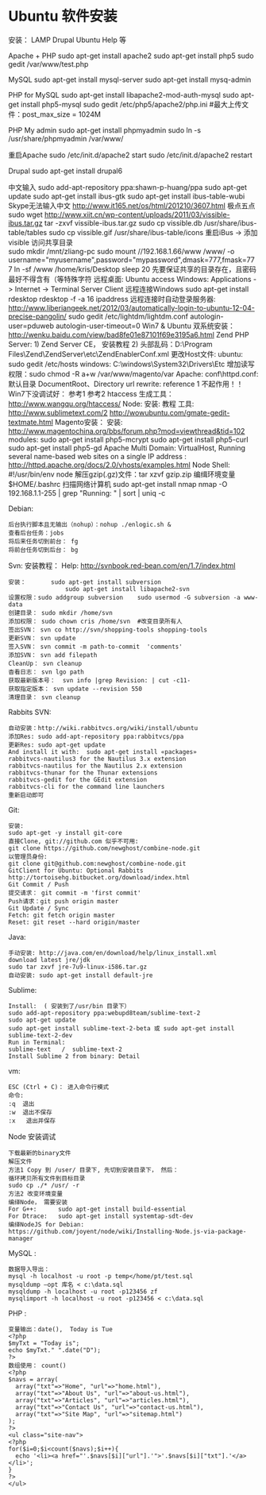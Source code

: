 Ubuntu 软件安装
====
安装： LAMP Drupal Ubuntu Help 等

Apache + PHP
    sudo apt-get install apache2
    sudo apt-get install php5
    sudo gedit /var/www/test.php

MySQL
    sudo apt-get install mysql-server
    sudo apt-get install mysq-admin

PHP for MySQL
    sudo apt-get install libapache2-mod-auth-mysql
    sudo apt-get install php5-mysql
    sudo gedit /etc/php5/apache2/php.ini
    #最大上传文件：post_max_size = 1024M

PHP My admin
    sudo apt-get install phpmyadmin
    sudo ln -s /usr/share/phpmyadmin /var/www/

重启Apache
    sudo /etc/init.d/apache2 start
    sudo /etc/init.d/apache2 restart

Drupal
    sudo apt-get install drupal6

中文输入
    sudo add-apt-repository ppa:shawn-p-huang/ppa
    sudo apt-get update
    sudo apt-get install ibus-gtk
    sudo apt-get install ibus-table-wubi
    Skype无法输入中文
    http://www.it165.net/os/html/201210/3607.html
    极点五点
    sudo wget http://www.xiit.cn/wp-content/uploads/2011/03/vissible-ibus.tar.gz
    tar -zxvf vissible-ibus.tar.gz
    sudo cp vissible.db /usr/share/ibus-table/tables
    sudo cp vissible.gif /usr/share/ibus-table/icons
    重启iBus -> 添加 visible
    访问共享目录  
    sudo mkdir /mnt/zliang-pc
    sudo mount //192.168.1.66/www /www/ -o username="myusername",password="mypassword",dmask=777,fmask=777
    ln -sf /www /home/kris/Desktop
    sleep 20
    先要保证共享的目录存在，且密码最好不得含有（等特殊字符
    远程桌面:
    Ubuntu access Windows: Applications -> Internet  -> Terminal Server Client
    远程连接Windows
    sudo apt-get install rdesktop
    rdesktop -f -a 16 ipaddress
    远程连接时自动登录服务器:
    http://www.liberiangeek.net/2012/03/automatically-login-to-ubuntu-12-04-precise-pangolin/
    sudo gedit /etc/lightdm/lightdm.conf
    autologin-user=pduweb
    autologin-user-timeout=0
    Win7 & Ubuntu 双系统安装：
    http://wenku.baidu.com/view/bad8fe01e87101f69e3195a6.html
    Zend PHP Server:
    1) Zend Server CE，  安装教程
    2) 头部乱码：D:\Program Files\Zend\ZendServer\etc\ZendEnablerConf.xml
    <?xml version="1.0" encoding="UTF-8"?>
    更改Host文件:
    ubuntu:  sudo gedit /etc/hosts
    windows: C:\windows\System32\Drivers\Etc
    增加读写权限：sudo chmod -R a+w /var/www/magento/var
    Apache:
    conf\httpd.conf:  默认目录 DocumentRoot、Directory
    url rewrite: reference 1  不起作用！！Win7下没调试好： 参考1 参考2
    htaccess 生成工具： http://www.wangqu.org/htaccess/
    Node: 安装: 教程 
    工具: http://www.sublimetext.com/2 http://wowubuntu.com/gmate-gedit-textmate.html
    Magento安装：
    安装: http://www.magentochina.org/bbs/forum.php?mod=viewthread&tid=102
    modules: 
    sudo apt-get install php5-mcrypt
    sudo apt-get install php5-curl
    sudo apt-get install php5-gd
    Apache Multi Domain: VirtualHost, Running several name-based web sites on a single IP address :  http://httpd.apache.org/docs/2.0/vhosts/examples.html
    Node Shell:  #!/usr/bin/env node
    解压gzip(.gz)文件：tar xzvf gzip.zip
    编缉环境变量
    $HOME/.bashrc
    扫描网络计算机
    sudo apt-get install nmap
    nmap -O 192.168.1.1-255 | grep "Running: " | sort | uniq -c


Debian:

    后台执行脚本且无输出（nohup）：nohup ./enlogic.sh &
    查看后台任务：jobs
    将后来任务切到前台： fg
    将前台任务切到后台： bg


Svn:  安装教程： Help:  http://svnbook.red-bean.com/en/1.7/index.html

    安装：       sudo apt-get install subversion
                    sudo apt-get install libapache2-svn
    设置权限：sudo addgroup subversion    sudo usermod -G subversion -a www-data
    创建目录： sudo mkdir /home/svn
    添加权限： sudo chown cris /home/svn  #改变目录所有人
    签出SVN： svn co http://svn/shopping-tools shopping-tools
    更新SVN： svn update
    签入SVN： svn commit -m path-to-commit  'comments'
    添加SVN： svn add filepath
    CleanUp： svn cleanup
    杳看日志： svn lgo path
    获取最新版本号：  svn info |grep Revision: | cut -c11-
    获取指定版本： svn update --revision 550
    清理目录： svn cleanup



Rabbits SVN:

    自动安装：http://wiki.rabbitvcs.org/wiki/install/ubuntu
    添加Res: sudo add-apt-repository ppa:rabbitvcs/ppa
    更新Res: sudo apt-get update
    And install it with:  sudo apt-get install «packages»
    rabbitvcs-nautilus3 for the Nautilus 3.x extension 
    rabbitvcs-nautilus for the Nautilus 2.x extension
    rabbitvcs-thunar for the Thunar extensions
    rabbitvcs-gedit for the GEdit extension
    rabbitvcs-cli for the command line launchers
    重新启动即可



Git:

    安装:
    sudo apt-get -y install git-core
    直接Clone, git://github.com 似乎不可用:
    git clone https://github.com/newghost/combine-node.git
    以管理员身份:
    git clone git@github.com:newghost/combine-node.git
    GitClient for Ubuntu: Optional Rabbits
    http://tortoisehg.bitbucket.org/download/index.html
    Git Commit / Push
    提交请求： git commit -m 'first commit'
    Push请求：git push origin master
    Git Update / Sync
    Fetch: git fetch origin master
    Reset: git reset --hard origin/master



Java:

    手动安装: http://java.com/en/download/help/linux_install.xml
    download latest jre/jdk
    sudo tar zxvf jre-7u9-linux-i586.tar.gz
    自动安装: sudo apt-get install default-jre



Sublime:

    Install:  ( 安装到了/usr/bin 目录下）
    sudo add-apt-repository ppa:webupd8team/sublime-text-2
    sudo apt-get update
    sudo apt-get install sublime-text-2-beta 或 sudo apt-get install sublime-text-2-dev
    Run in Terminal:
    sublime-text   /  sublime-text-2
    Install Sublime 2 from binary: Detail


vm: 

    ESC (Ctrl + C)： 进入命令行模式
    命令:
    :q  退出
    :w  退出不保存
    :x   退出并保存
     



Node 安装调试

    下载最新的binary文件
    解压文件
    方法1 Copy 到 /user/ 目录下, 先切到安装目录下， 然后：
    循环拷贝所有文件到目标目录
    sudo cp ./* /usr/ -r
    方法2 改变环境变量
    编绎Node， 需要安装
    For G++:      sudo apt-get install build-essential
    For Dtrace:   sudo apt-get install systemtap-sdt-dev
    编绎NodeJS for Debian:
    https://github.com/joyent/node/wiki/Installing-Node.js-via-package-manager

 

MySQL :

    数据导入导出：
    mysql -h localhost -u root -p temp</home/pt/test.sql
    mysqldump –opt 库名 < c:\data.sql
    mysqldump -h localhost -u root -p123456 zf
    mysqlimport -h localhost -u root -p123456 < c:\data.sql


PHP :

    变量输出：date(),  Today is Tue
    <?php
    $myTxt = "Today is";
    echo $myTxt." ".date("D");
    ?>
    数组使用： count()
    <?php
    $navs = array(
      array("txt"=>"Home", "url"=>"home.html"),
      array("txt"=>"About Us", "url"=>"about-us.html"),  
      array("txt"=>"Articles", "url"=>"articles.html"),
      array("txt"=>"Contact Us", "url"=>"contact-us.html"),
      array("txt"=>"Site Map", "url"=>"sitemap.html")
    );
    ?>
    <ul class="site-nav">
    <?php
    for($i=0;$i<count($navs);$i++){
      echo '<li><a href="'.$navs[$i]["url"].'">'.$navs[$i]["txt"].'</a></li>';
    }
    ?>
    </ul>
